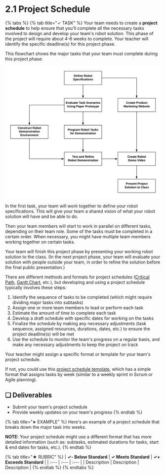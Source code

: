 # 2.1 Project Schedule

{% tabs %}
{% tab title="✓ TASK" %}
Your team needs to create a **project schedule** to help ensure that you'll complete all the necessary tasks involved to design and develop your team's robot solution. This phase of the project will require about 4-6 weeks to complete. Your teacher will identify the specific deadline\(s\) for this project phase.

This flowchart shows the major tasks that your team must complete during this project phase:

![](../../.gitbook/assets/robotics-phase2.png)

In the first task, your team will work together to define your robot specifications. This will give your team a shared vision of what your robot solution will have and be able to do.

Then your team members will start to work in parallel on different tasks, depending on their team role. Some of the tasks must be completed in a certain order. When necessary, you might have multiple team members working together on certain tasks.

Your team will finish this project phase by presenting your working robot solution to the class. \(In the next project phase, your team will evaluate your solution with people outside your team, in order to refine the solution before the final public presentation.\)

There are different methods and formats for project schedules \([Critical Path](https://en.wikipedia.org/wiki/Critical_path_method), [Gantt Chart](https://en.wikipedia.org/wiki/Gantt_chart), etc.\), but developing and using a project schedule typically involves these steps:

1. Identify the sequence of tasks to be completed \(which might require dividing major tasks into subtasks\)
2. Assign one or more team members to lead or perform each task
3. Estimate the amount of time to complete each task
4. Develop a draft schedule with specific dates for working on the tasks
5. Finalize the schedule by making any necessary adjustments \(task sequence, assigned resources, durations, dates, etc.\) to ensure the project deadline\(s\) will be met
6. Use the schedule to monitor the team's progress on a regular basis, and make any necessary adjustments to keep the project on track

Your teacher might assign a specific format or template for your team's project schedule.

If not, you could use this [project schedule template](https://drive.google.com/open?id=1gxi2pBl3kJC_UwEbcpEFcH7PRejXRBpvPFEpAQUb6U4), which has a simple format that assigns tasks by week \(similar to a weekly sprint in Scrum or Agile planning\).

## **❏ Deliverables**

* Submit your team's project schedule
* Provide weekly updates on your team's progress
{% endtab %}

{% tab title="➤ EXAMPLE" %}
Here's an example of a project schedule that breaks down the major task into weeks.

**NOTE:** Your project schedule might use a different format that has more detailed information \(such as: subtasks, estimated durations for tasks, start & end dates for tasks, etc.\).
{% endtab %}

{% tab title="★ RUBRIC" %}
| **✓- Below Standard** | **✓ Meets Standard** | **✓+ Exceeds Standard** |
| :--- | :--- | :--- |
| Description | Description | Description |
{% endtab %}
{% endtabs %}

